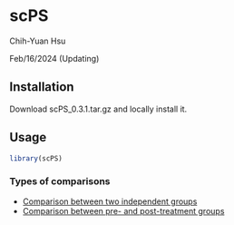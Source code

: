 scPS
================
Chih-Yuan Hsu

Feb/16/2024 (Updating)

## Installation

Download scPS_0.3.1.tar.gz and locally install it.

## Usage

``` r
library(scPS)
```

### Types of comparisons

- [Comparison between two independent groups](scPS_indep.md)
- [Comparison between pre- and post-treatment groups](scPS_paired.md)
